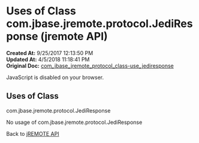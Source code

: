 # Uses of Class com.jbase.jremote.protocol.JediResponse (jremote API)

**Created At:** 9/25/2017 12:13:50 PM  
**Updated At:** 4/5/2018 11:18:41 PM  
**Original Doc:** [com_jbase_jremote_protocol_class-use_jediresponse](https://docs.jbase.com/39271-class-use/com_jbase_jremote_protocol_class-use_jediresponse)  

<!--<br>    try {<br>        if (location.href.indexOf('is-external=true') == -1) {<br>            parent.document.title="Uses of Class com.jbase.jremote.protocol.JediResponse (jremote   API)";<br>        }<br>    }<br>    catch(err) {<br>    }<br>//-->
JavaScript is disabled on your browser.



<!--<br>  allClassesLink = document.getElementById("allclasses\_navbar\_top");<br>  if(window==top) {<br>    allClassesLink.style.display = "block";<br>  }<br>  else {<br>    allClassesLink.style.display = "none";<br>  }<br>  //-->

## Uses of Class
com.jbase.jremote.protocol.JediResponse

No usage of com.jbase.jremote.protocol.JediResponse

Back to [jREMOTE API](com_jbase_jremote_package-summary)
